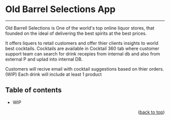 # Old Barrel Selections App
- - - -
<a name="readme-top"></a>

Old Barrell Selections is One of the world's top online liquor stores, that  founded on the ideal of delivering the best spirits at the best prices.

It offers liquers to retail customers and offer thier clients insights to world best cocktails.
Cocktails are available in Cocktail 360 tab where customer support team can search for drink recepies from internal db and also from external P and uplad into internal DB.

Customers will recive email with cocktail suggestions based on thier orders. (WIP)
Each drink will include at least 1 product 


## Table of contents ##
* WIP


<p align="right">(<a href="#readme-top">back to top</a>)</p>



